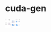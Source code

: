 cuda-gen
========

<img src="https://github.com/VaradRengaraj/cuda-gen/blob/main/utils/image.png" width="48">

